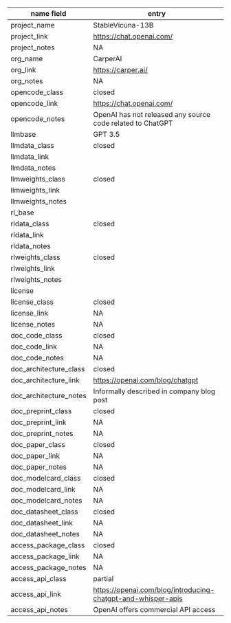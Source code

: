 |name field            | entry                                                      |
|----------------------|------------------------------------------------------------|
|project_name          |StableVicuna-13B                                                     |
|project_link          |https://chat.openai.com/                                    |
|project_notes         |NA                                                          |
|org_name              |CarperAI	                                                      |
|org_link              |https://carper.ai/                                         |
|org_notes             |NA                                                          |
|opencode_class        |closed                                                      |
|opencode_link         |https://chat.openai.com/                                    |
|opencode_notes        |OpenAI has not released any source code related to ChatGPT  |
|llmbase               |GPT 3.5                                                     |
|llmdata_class         |closed                                                      |
|llmdata_link          |                                                            |
|llmdata_notes         |                                                            |
|llmweights_class      |closed                                                      |
|llmweights_link       |                                                            |
|llmweights_notes      |                                                            |
|rl_base               |                                                            |
|rldata_class          |closed                                                      |
|rldata_link           |                                                            |
|rldata_notes          |                                                            |
|rlweights_class       |closed                                                      |
|rlweights_link        |                                                            |
|rlweights_notes       |                                                            |
|license               |                                                            |
|license_class         |closed                                                      |
|license_link          |NA                                                          |
|license_notes         |NA                                                          |
|doc_code_class        |closed                                                      |
|doc_code_link         |NA                                                          |
|doc_code_notes        |NA                                                          |
|doc_architecture_class|closed                                                      |
|doc_architecture_link |https://openai.com/blog/chatgpt                             |
|doc_architecture_notes|Informally described in company blog post                   |
|doc_preprint_class    |closed                                                      |
|doc_preprint_link     |NA                                                          |
|doc_preprint_notes    |NA                                                          |
|doc_paper_class       |closed                                                      |
|doc_paper_link        |NA                                                          |
|doc_paper_notes       |NA                                                          |
|doc_modelcard_class   |closed                                                      |
|doc_modelcard_link    |NA                                                          |
|doc_modelcard_notes   |NA                                                          |
|doc_datasheet_class   |closed                                                      |
|doc_datasheet_link    |NA                                                          |
|doc_datasheet_notes   |NA                                                          |
|access_package_class  |closed                                                      |
|access_package_link   |NA                                                          |
|access_package_notes  |NA                                                          |
|access_api_class      |partial                                                     |
|access_api_link       |https://openai.com/blog/introducing-chatgpt-and-whisper-apis|
|access_api_notes      |OpenAI offers commercial API access                         |
